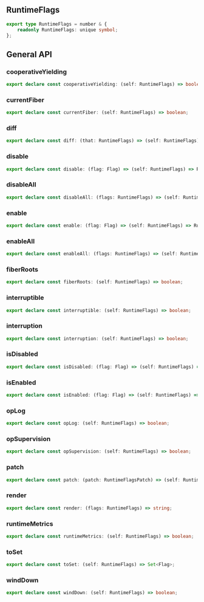 ## RuntimeFlags

```ts
export type RuntimeFlags = number & {
    readonly RuntimeFlags: unique symbol;
};
```

## General API

### cooperativeYielding

```ts
export declare const cooperativeYielding: (self: RuntimeFlags) => boolean;
```

### currentFiber

```ts
export declare const currentFiber: (self: RuntimeFlags) => boolean;
```

### diff

```ts
export declare const diff: (that: RuntimeFlags) => (self: RuntimeFlags) => RuntimeFlagsPatch;
```

### disable

```ts
export declare const disable: (flag: Flag) => (self: RuntimeFlags) => RuntimeFlags;
```

### disableAll

```ts
export declare const disableAll: (flags: RuntimeFlags) => (self: RuntimeFlags) => RuntimeFlags;
```

### enable

```ts
export declare const enable: (flag: Flag) => (self: RuntimeFlags) => RuntimeFlags;
```

### enableAll

```ts
export declare const enableAll: (flags: RuntimeFlags) => (self: RuntimeFlags) => RuntimeFlags;
```

### fiberRoots

```ts
export declare const fiberRoots: (self: RuntimeFlags) => boolean;
```

### interruptible

```ts
export declare const interruptible: (self: RuntimeFlags) => boolean;
```

### interruption

```ts
export declare const interruption: (self: RuntimeFlags) => boolean;
```

### isDisabled

```ts
export declare const isDisabled: (flag: Flag) => (self: RuntimeFlags) => boolean;
```

### isEnabled

```ts
export declare const isEnabled: (flag: Flag) => (self: RuntimeFlags) => boolean;
```

### opLog

```ts
export declare const opLog: (self: RuntimeFlags) => boolean;
```

### opSupervision

```ts
export declare const opSupervision: (self: RuntimeFlags) => boolean;
```

### patch

```ts
export declare const patch: (patch: RuntimeFlagsPatch) => (self: RuntimeFlags) => RuntimeFlags;
```

### render

```ts
export declare const render: (flags: RuntimeFlags) => string;
```

### runtimeMetrics

```ts
export declare const runtimeMetrics: (self: RuntimeFlags) => boolean;
```

### toSet

```ts
export declare const toSet: (self: RuntimeFlags) => Set<Flag>;
```

### windDown

```ts
export declare const windDown: (self: RuntimeFlags) => boolean;
```

